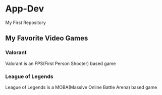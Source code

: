 # App-Dev
My First Repository
## My Favorite Video Games
### Valorant 
Valorant is an FPS(First Person Shooter) based game
### League of Legends
League of Legends is a MOBA(Massive Online Battle Arena) based game
